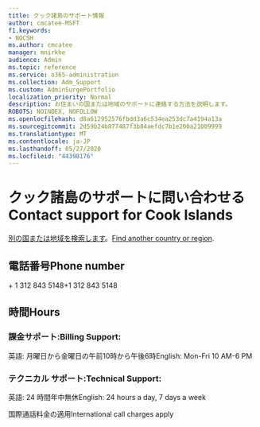 ```yaml
---
title: クック諸島のサポート情報
author: cmcatee-MSFT
f1.keywords:
- NOCSH
ms.author: cmcatee
manager: mnirkhe
audience: Admin
ms.topic: reference
ms.service: o365-administration
ms.collection: Adm_Support
ms.custom: AdminSurgePortfolio
localization_priority: Normal
description: お住まいの国または地域のサポートに連絡する方法を説明します。
ROBOTS: NOINDEX, NOFOLLOW
ms.openlocfilehash: d8a612952576fbdd3a6c534ea253dc7a4194a13a
ms.sourcegitcommit: 2d59b24b877487f3b84aefdc7b1e200a21009999
ms.translationtype: MT
ms.contentlocale: ja-JP
ms.lasthandoff: 05/27/2020
ms.locfileid: "44398176"
---
```

# <a name="contact-support-for-cook-islands"></a><span data-ttu-id="2f977-103">クック諸島のサポートに問い合わせる</span><span class="sxs-lookup"><span data-stu-id="2f977-103">Contact support for Cook Islands</span></span>

<span data-ttu-id="2f977-104">[別の国または地域を検索します](../contact-support-for-business-products.md)。</span><span class="sxs-lookup"><span data-stu-id="2f977-104">[Find another country or region](../contact-support-for-business-products.md).</span></span>

## <a name="phone-number"></a><span data-ttu-id="2f977-105">電話番号</span><span class="sxs-lookup"><span data-stu-id="2f977-105">Phone number</span></span>
<span data-ttu-id="2f977-106">+ 1 312 843 5148</span><span class="sxs-lookup"><span data-stu-id="2f977-106">+1 312 843 5148</span></span>

## <a name="hours"></a><span data-ttu-id="2f977-107">時間</span><span class="sxs-lookup"><span data-stu-id="2f977-107">Hours</span></span>
### <a name="billing-support"></a><span data-ttu-id="2f977-108">課金サポート:</span><span class="sxs-lookup"><span data-stu-id="2f977-108">Billing Support:</span></span>

<span data-ttu-id="2f977-109">英語: 月曜日から金曜日の午前10時から午後6時</span><span class="sxs-lookup"><span data-stu-id="2f977-109">English: Mon-Fri 10 AM-6 PM</span></span>

### <a name="technical-support"></a><span data-ttu-id="2f977-110">テクニカル サポート:</span><span class="sxs-lookup"><span data-stu-id="2f977-110">Technical Support:</span></span>

<span data-ttu-id="2f977-111">英語: 24 時間年中無休</span><span class="sxs-lookup"><span data-stu-id="2f977-111">English: 24 hours a day, 7 days a week</span></span>

<span data-ttu-id="2f977-112">国際通話料金の適用</span><span class="sxs-lookup"><span data-stu-id="2f977-112">International call charges apply</span></span>
